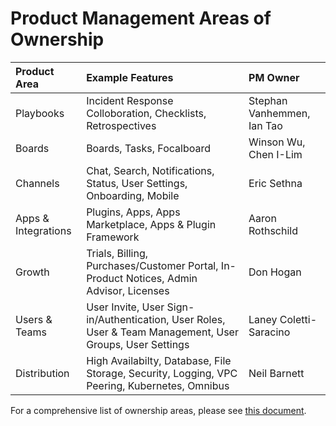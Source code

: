 # Product Management Areas of Ownership

| Product Area | Example Features | PM Owner |
| :--- | :--- | :--- |
| Playbooks | Incident Response Colloboration, Checklists, Retrospectives | Stephan Vanhemmen, Ian Tao |
| Boards | Boards, Tasks, Focalboard | Winson Wu, Chen I-Lim |
| Channels | Chat, Search, Notifications, Status, User Settings, Onboarding, Mobile | Eric Sethna |
| Apps & Integrations | Plugins, Apps, Apps Marketplace, Apps & Plugin Framework | Aaron Rothschild |
| Growth | Trials, Billing, Purchases/Customer Portal, In-Product Notices, Admin Advisor, Licenses | Don Hogan |
| Users & Teams | User Invite, User Sign-in/Authentication, User Roles, User & Team Management, User Groups, User Settings| Laney Coletti-Saracino|
| Distribution | High Availabilty, Database, File Storage, Security, Logging, VPC Peering, Kubernetes, Omnibus | Neil Barnett |

For a comprehensive list of ownership areas, please see [this document](https://docs.google.com/spreadsheets/d/1-EUPdTpOxNx4bwf-312Pgqis7xSObK00c-KYwPXr2Y0/edit?usp=sharing).

